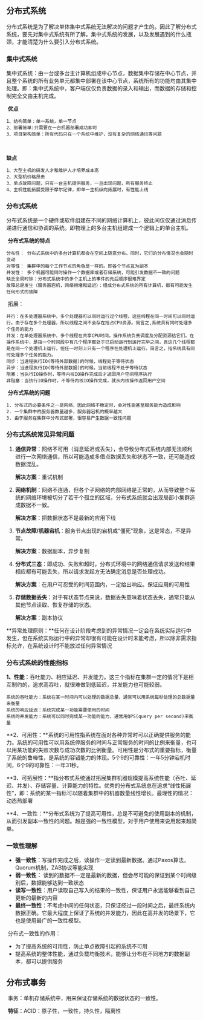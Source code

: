 ## 分布式系统

​		分布式系统是为了解决单体集中式系统无法解决的问题才产生的。因此了解分布式系统，要先对集中式系统有所了解。集中式系统的发展，以及发展遇到的什么瓶颈，才能清楚为什么要引入分布式系统。



### 集中式系统

​		集中式系统：由一台或多台主计算机组成中心节点，数据集中存储在中心节点，并且整个系统的所有业务单元都集中部署在该中心节点，系统所有的功能均由其集中处理。即：集中式系统中，客户端仅仅负责数据的录入和输出，而数据的存储和控制完全交由主机完成。

​	**优点**

```
1、结构简单：单一系统，单一节点
2、部署简单:只需要在一台机器部署成功即可
3、项目架构简单：所有代码只在一个系统中维护，没有复杂的网络通讯等问题
```

​	

**缺点**

```
1、大型主机的研发人才和维护人才培养成本高
2、大型机价格昂贵
3、单点故障问题，只有一台主机提供服务，一旦出现问题，所有服务终止
4、主机性能拓展受限于摩尔定律，即单一主机纵向拓展时，有性能上线
```



### 分布式系统

​		分布式系统是一个硬件或软件组建在不同的网络计算机上，彼此间仅仅通过消息传递进行通信和协调的系统。即物理上的多台主机组建成一个逻辑上的单台主机。

​		**分布式系统的特点**

```
分布性： 分布式系统中的多台计算机都会在空间上随意分布，同时，它们的分布情况也会随时变动
对等性： 集群中的每个工作节点的角色是一样的。即各个节点互为副本
并发性： 多个机器可能同时操作一个数据库或者存储系统，可能引发数据不一致的问题
缺乏全局时钟：分布式系统中的多个主机上的事件的先后顺序很难界定
故障总是发生（服务器宕机，网络拥堵和延迟）：组成分布式系统的所有计算机，都有可能发生任何形式的故障
```

​		拓展：

```
并行：在多处理器系统中，多个处理器可以同时运行过个线程，这些线程在同一时间可以同时运行。由于存在多个处理器，所以线程之间不会存在抢占CPU资源。简言之,系统具有同时处理多个任务的能力
并发：在单处理器系统中，多个线程在共享CPU时间，操作系统负责调度及分配资源给它们。在操作系统中，是指一个时间段中有几个程序都处于已启动运行到运行完毕之间，且这几个线程都是在同一个处理机上运行，但任一时刻上只有一个程序在处理机上运行。简言之，指系统具有同时处理多个任务的能力。
同步：当进程执行IO(等待外部数据)的时候，线程处于等待状态
异步：当进程执行IO(等待外部数据)的时候，当前线程不处于等待状态
阻塞：当执行IO操作时，等待内核IO操作完成后才返回用户空间程序执行
非阻塞：当执行IO操作时，不等待内核IO操作完成，就从内核操作返回用户空间
```

​	**分布式系统的问题**

	1. 分布式的必要条件之一是网络，因此网络不稳定时，会对性能甚至服务能力造成影响
 	2. 一个集群中的服务器数量越多，服务器宕机的概率越大
 	3. 由于服务在集群中分布式部署，很容易产生数据一致性问题



### **分布式系统常见异常问题**

1. **通信异常**：网络不可用（消息延迟或丢失），会导致分布式系统内部无法顺利进行一次网络通信，所以可能造成多借点数据丢失和状态不一致，还可能造成数据混乱。

   **解决方案**：重试机制

2. **网络机制**：网络不连通，但各个子网络的内部网络是正常的，从而导致整个系统的网络环境被切分了若干个孤立的区域，分布式系统就会出现局部小集群造成数据不一致。

   **解决方案**：把数据状态不是最新的应用下线

3. **节点故障/机器宕机**：服务节点出现的宕机或“僵死”现象，这是常态，不是异常。

   **解决方案**：数据副本，异步复制

4. **分布式三态**：即成功、失败和超时，分布式环境中的网络通信请求发送和结果相应都有可能丢失，所以请求发起方无法确定消息是否处理成功。

   **解决方案**：在用户可忍受的时间范围内，一定给出响应。保证应用的可用性

5. **存储数据丢失**：对于有状态节点来说，数据丢失意味着状态丢失，通常只能从其他节点读取、恢复存储的状态。

   **解决方案**：副本协议

**异常处理原则：**任何在设计阶段考虑到的异常情况一定会在系统实际运行中发生，但在系统实际运行中的异常却很有可能在设计时未能考虑，所以除非需求指标允许，在系统设计时不能放过任何异常情况

### 分布式系统的性能指标

**1、性能**：吞吐能力、相应延迟、并发能力。这三个指标在集群一定的情况下是相互制约的，追求高吞吐，就很难做到低延迟，并发能力也可能较弱。

```
系统的吞吐能力：系统在某一时间内可以处理的数据总量，通常可以用系统每秒处理的总数据量来衡量
系统的响应延迟：系统完成某一功能需要使用的时间
系统的并发能力：系统可以同时完成某一功能的能力，通常用QPS(query per second)来衡量
```

**2、可用性：**系统的可用性指系统在面对各种异常时可以正确提供服务的能力。系统的可用性可以用系统停服务的时间与正常服务的时间的比例来衡量，也可以用某功能的失败次数与成功次数的比例衡量。可用性是分布式的重要指标，衡量了系统的鲁棒性，是系统的容错能力的体现。5个9的可靠性：一年5分钟宕机时间，6个9的可靠性：一年31秒。

**3、可拓展性：**指分布式系统通过拓展集群机器规模提高系统性能（吞吐、延迟、并发）、存储容量、计算能力的特性。优秀的分布式系统总在追求“线性拓展性”，即：系统的某一指标可以随着集群中的机器数量线性增长。最理性的情况：动态热部署

**4、一致性：**分布式系统为了提高可用性，总是不可避免的使用副本的机制，从而引发副本一致性的问题。越是强的一致性模型，对于用户使用来说用起来越简单。



### 一致性理解

+ **强一致性**：写操作完成之后，读操作一定读到最新数据。通过Paxos算法，Quorum机制，ZAB协议等能实现
+ **弱一致性：** 读到的数据不一定是最新的数据，但会尽可能的保证到某个时间级别后，数据能够达到一致状态
+ **读写一致性**：用户读取自己写入的结果的一致性，保证用户永远能够看到自己更新的最新的内容
+ **最终一致性**：不考虑中间的任何状态，只保证经过一段时间之后，最终系统内数据正确。它最大程度上保证了系统的并发能力，因此在高并发的场景下，它也是使用最广的一致性模型。



​		分布式一致性的作用：

+ 为了提高系统的可用性，防止单点故障引起的系统不可用
+ 提高系统的整体性能，通过负载均衡技术，能够让分布在不同地方的数据副本，都可以提供服务



## 分布式事务



​		事务：单机存储系统中，用来保证存储系统的数据状态的一致性。

​	**特征**：ACID：原子性，一致性，持久性，隔离性

​	